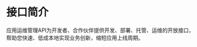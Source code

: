 # 接口简介<a name="ZH-CN_TOPIC_0096010424"></a>

应用运维管理API为开发者、合作伙伴提供开发、部署、托管、运维的开放接口，帮助您快速、低成本地实现业务创新，缩短应用上线周期。

